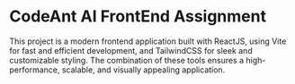 <h1>CodeAnt AI FrontEnd Assignment</h1>
<p>This project is a modern frontend application built with ReactJS, using Vite for fast and efficient development, 
  and TailwindCSS for sleek and customizable styling. The combination of these tools ensures a high-performance, 
  scalable, and visually appealing application.</p>
